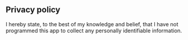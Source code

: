 ## Privacy policy

I hereby state, to the best of my knowledge and belief, that I have not programmed this app to collect any personally identifiable information.